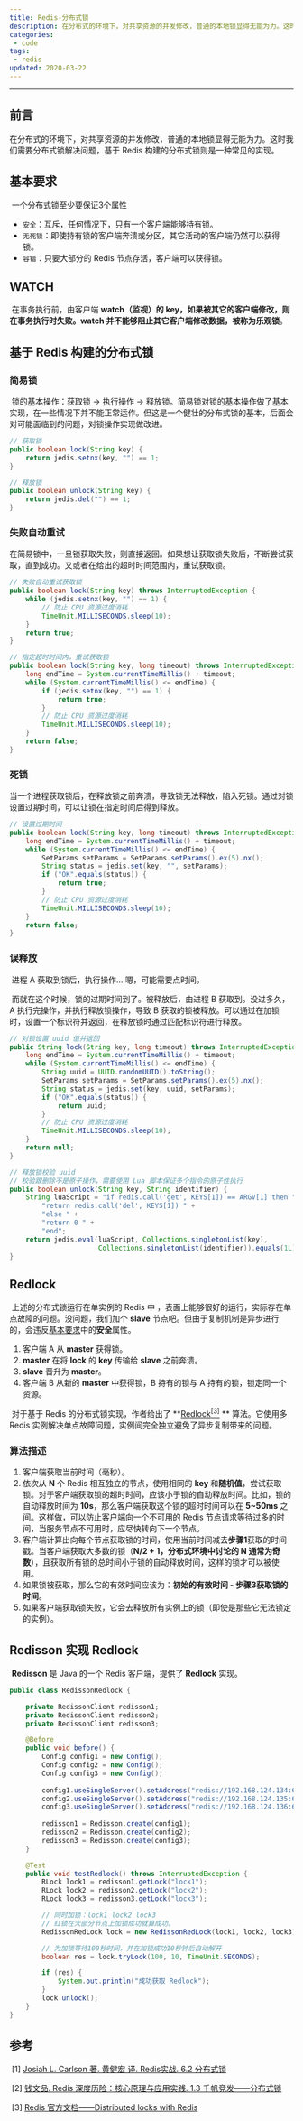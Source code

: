 ```yaml
---
title: Redis-分布式锁
description: 在分布式的环境下，对共享资源的并发修改，普通的本地锁显得无能为力。这时我们需要分布式锁解决问题，基于 Redis 构建的分布式锁则是一种常见的实现。
categories: 
 - code
tags:
 - redis
updated: 2020-03-22
---
```


------

## 前言

​	在分布式的环境下，对共享资源的并发修改，普通的本地锁显得无能为力。这时我们需要分布式锁解决问题，基于 Redis 构建的分布式锁则是一种常见的实现。

## 基本要求

​	一个分布式锁至少要保证3个属性

- `安全`：互斥，任何情况下，只有一个客户端能够持有锁。
- `无死锁`：即使持有锁的客户端奔溃或分区，其它活动的客户端仍然可以获得锁。
- `容错`：只要大部分的 Redis 节点存活，客户端可以获得锁。

## WATCH

​	在事务执行前，由客户端 **watch（监视）**的 **key**，如果被其它的客户端修改，则在事务执行时失败。**watch** 并不能够阻止其它客户端修改数据，被称为**乐观锁**。

## 基于 Redis 构建的分布式锁

### 简易锁

​	锁的基本操作：获取锁 -> 执行操作 -> 释放锁。简易锁对锁的基本操作做了基本实现，在一些情况下并不能正常运作。但这是一个健壮的分布式锁的基本，后面会对可能面临到的问题，对锁操作实现做改进。

```java
// 获取锁
public boolean lock(String key) {
    return jedis.setnx(key, "") == 1;
}

// 释放锁
public boolean unlock(String key) {
    return jedis.del("") == 1;
}
```

### 失败自动重试

​	在简易锁中，一旦锁获取失败，则直接返回。如果想让获取锁失败后，不断尝试获取，直到成功。又或者在给出的超时时间范围内，重试获取锁。

```java
// 失败自动重试获取锁
public boolean lock(String key) throws InterruptedException {
    while (jedis.setnx(key, "") == 1) {
        // 防止 CPU 资源过度消耗
        TimeUnit.MILLISECONDS.sleep(10);
    }
    return true;
}

// 指定超时时间内，重试获取锁
public boolean lock(String key, long timeout) throws InterruptedException {
    long endTime = System.currentTimeMillis() + timeout;
    while (System.currentTimeMillis() <= endTime) {
        if (jedis.setnx(key, "") == 1) {
            return true;
        }
        // 防止 CPU 资源过度消耗
        TimeUnit.MILLISECONDS.sleep(10);
    }
    return false;
}
```

### 死锁

​	当一个进程获取锁后，在释放锁之前奔溃，导致锁无法释放，陷入死锁。通过对锁设置过期时间，可以让锁在指定时间后得到释放。

```java
// 设置过期时间
public boolean lock(String key, long timeout) throws InterruptedException {
    long endTime = System.currentTimeMillis() + timeout;
    while (System.currentTimeMillis() <= endTime) {
        SetParams setParams = SetParams.setParams().ex(5).nx();
        String status = jedis.set(key, "", setParams);
        if ("OK".equals(status)) {
            return true;
        }
        // 防止 CPU 资源过度消耗
        TimeUnit.MILLISECONDS.sleep(10);
    }
    return false;
}
```

### 误释放

​	进程 A 获取到锁后，执行操作... 嗯，可能需要点时间。

​	而就在这个时候，锁的过期时间到了。被释放后，由进程 B 获取到。没过多久，A 执行完操作，并执行释放锁操作，导致 B 获取的锁被释放。可以通过在加锁时，设置一个标识符并返回，在释放锁时通过匹配标识符进行释放。

```java
// 对锁设置 uuid 值并返回
public String lock(String key, long timeout) throws InterruptedException {
    long endTime = System.currentTimeMillis() + timeout;
    while (System.currentTimeMillis() <= endTime) {
        String uuid = UUID.randomUUID().toString();
        SetParams setParams = SetParams.setParams().ex(5).nx();
        String status = jedis.set(key, uuid, setParams);
        if ("OK".equals(status)) {
            return uuid;
        }
        // 防止 CPU 资源过度消耗
        TimeUnit.MILLISECONDS.sleep(10);
    }
    return null;
}

// 释放锁校验 uuid
// 校验跟删除不是原子操作，需要使用 Lua 脚本保证多个指令的原子性执行
public boolean unlock(String key, String identifier) {
    String luaScript = "if redis.call('get', KEYS[1]) == ARGV[1] then " +
        "return redis.call('del', KEYS[1]) " +
        "else " +
        "return 0 " +
        "end";
    return jedis.eval(luaScript, Collections.singletonList(key),
                      Collections.singletonList(identifier)).equals(1L);
}
```

## Redlock

​	上述的分布式锁运行在单实例的 Redis 中 ，表面上能够很好的运行，实际存在单点故障的问题。没问题，我们加个 **slave** 节点吧。但由于复制机制是异步进行的，会违反[基本要求](#基本要求)中的**安全**属性。

1. 客户端 A 从 **master** 获得锁。
2. **master** 在将 **lock** 的 **key** 传输给 **slave** 之前奔溃。
3. **slave** 晋升为 **master**。
4. 客户端 B 从新的 **master** 中获得锁，B 持有的锁与 A 持有的锁，锁定同一个资源。

​	对于基于 Redis 的分布式锁实现，作者给出了 **[Redlock<sup>[3]</sup>](<https://redis.io/topics/distlock#the-redlock-algorithm>) ** 算法。它使用多 Redis 实例解决单点故障问题，实例间完全独立避免了异步复制带来的问题。

### 算法描述

1. 客户端获取当前时间（毫秒）。
2. 依次从 **N** 个 Redis 相互独立的节点，使用相同的 **key** 和**随机值**，尝试获取锁。对于客户端获取锁的超时时间，应该小于锁的自动释放时间。比如，锁的自动释放时间为 **10s**，那么客户端获取这个锁的超时时间可以在 **5~50ms** 之间。这样做，可以防止客户端向一个不可用的 Redis 节点请求等待过多的时间，当服务节点不可用时，应尽快转向下一个节点。
3. 客户端计算出向每个节点获取锁的时间，使用当前时间减去**步骤1**获取的时间戳。当客户端获取大多数的锁（**N/2 + 1，分布式环境中讨论的 N 通常为奇数**），且获取所有锁的总时间小于锁的自动释放时间，这样的锁才可以被使用。
4. 如果锁被获取，那么它的有效时间应该为：**初始的有效时间 - 步骤3获取锁的时间**。
5. 如果客户端获取锁失败，它会去释放所有实例上的锁（即使是那些它无法锁定的实例）。

## Redisson 实现 Redlock

​	**Redisson** 是 Java 的一个 Redis 客户端，提供了 **Redlock** 实现。

```java
public class RedissonRedlock {

    private RedissonClient redisson1;
    private RedissonClient redisson2;
    private RedissonClient redisson3;

    @Before
    public void before() {
        Config config1 = new Config();
        Config config2 = new Config();
        Config config3 = new Config();
        
        config1.useSingleServer().setAddress("redis://192.168.124.134:6379");
        config2.useSingleServer().setAddress("redis://192.168.124.135:6379");
        config3.useSingleServer().setAddress("redis://192.168.124.136:6379");
        
        redisson1 = Redisson.create(config1);
        redisson2 = Redisson.create(config2);
        redisson3 = Redisson.create(config3);
    }

    @Test
    public void testRedlock() throws InterruptedException {
        RLock lock1 = redisson1.getLock("lock1");
        RLock lock2 = redisson2.getLock("lock2");
        RLock lock3 = redisson3.getLock("lock3");

        // 同时加锁：lock1 lock2 lock3
        // 红锁在大部分节点上加锁成功就算成功。
        RedissonRedLock lock = new RedissonRedLock(lock1, lock2, lock3);

        // 为加锁等待100秒时间，并在加锁成功10秒钟后自动解开
        boolean res = lock.tryLock(100, 10, TimeUnit.SECONDS);

        if (res) {
            System.out.println("成功获取 Redlock");
        }
        lock.unlock();
    }
}
```

## 参考

​	\[1\] [Josiah L. Carlson 著. 黄健宏 译. Redis实战. 6.2 分布式锁](<https://book.douban.com/subject/26612779/>)

​	\[2\] [钱文品. Redis 深度历险：核心原理与应用实践. 1.3 千帆竞发——分布式锁](<https://book.douban.com/subject/30386804/>)

​	\[3\] [Redis 官方文档——Distributed locks with Redis](<https://redis.io/topics/distlock>)

